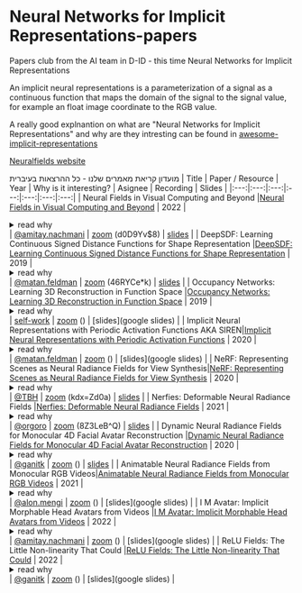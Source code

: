 # Neural Networks for Implicit Representations-papers
Papers club from the AI team in D-ID  - this time Neural Networks for Implicit Representations

An implicit neural representations is a parameterization of a signal as a continuous function that maps the domain of the signal to the signal value, for example an float image coordinate to the RGB value.

A really good explnantion on what are "Neural Networks for Implicit Representations" and why are they intresting can be found in [awesome-implicit-representations](https://github.com/vsitzmann/awesome-implicit-representations)

[Neuralfields website](https://neuralfields.cs.brown.edu/index.html)

מועדון קריאת מאמרים שלנו - כל ההרצאות בעיברית
| Title | Paper / Resource | Year | Why is it interesting? | Asignee | Recording | Slides |
|:---:|:---:|:---:|:---:|:---:|:---:|:---:|
| Neural Fields in Visual Computing and Beyond |[Neural Fields in Visual Computing and Beyond](https://arxiv.org/pdf/2111.11426.pdf) | 2022 | <details><summary>read why</summary>Why and how we can represnt 3d scene using a neural netwrok</details> | [@amitay.nachmani](https://github.com/amitay.nachmani) | [zoom](https://us02web.zoom.us/rec/share/QD26LOm-xmp8OEmOkWkFFwPvhDx2nXcPdvxI8HkQO9bhQM8rxIt6faPj022EUSk.XPKEUa6z0qEd1cMo) (d0D9Yv$8) | [slides](https://docs.google.com/presentation/d/19m52ynBui7MK11ya6Zltr7II4-0BJCZf6_zwdrXZl0A/edit?usp=sharing) |
| DeepSDF: Learning Continuous Signed Distance Functions for Shape Representation |[DeepSDF: Learning Continuous Signed Distance Functions for Shape Representation](https://arxiv.org/abs/1901.05103) | 2019 | <details><summary>read why</summary>Representing a scene using signed distance functions</details> | [@matan.feldman](https://github.com/matan-feldman) | [zoom](https://us02web.zoom.us/rec/share/x7hPeb9d2qfwc1V6bFabdo1thMCeuJ_QzUY1D1Wq1XHRivtAOwDun0Z5t0eE-zGY.22-YO1ckzTksIdH1) (46RYCe*k) | [slides](https://docs.google.com/presentation/d/1czeQtcWgZzNrrsx_2HFXroAV0JqyHMZKJyUBbYAc0WQ/edit?usp=sharing) |
| Occupancy Networks: Learning 3D Reconstruction in Function Space |[Occupancy Networks: Learning 3D Reconstruction in Function Space](https://arxiv.org/abs/1812.03828) | 2019 | <details><summary>read why</summary>Occupancy networks implicitly represent the 3D surface as the continuous decision boundary of a deep neural network classifier</details> | [self-work]() | [zoom](zoom_link) () | [slides](google slides) |
| Implicit Neural Representations with Periodic Activation Functions AKA SIREN|[Implicit Neural Representations with Periodic Activation Functions](https://arxiv.org/abs/2006.09661) | 2020 | <details><summary>read why</summary>Sinusoidal representation networks or SIRENs, are ideally suited for representing complex natural signals and their derivatives</details> | [@matan.feldman](https://github.com/matan-feldman) | [zoom](zoom_link) () | [slides](google slides) |
| NeRF: Representing Scenes as Neural Radiance Fields for View Synthesis|[NeRF: Representing Scenes as Neural Radiance Fields for View Synthesis](https://arxiv.org/abs/2003.08934) | 2020 | <details><summary>read why</summary> The paper that started all the NERF madness</details> | [@TBH](https://github.com/talbenh) | [zoom](https://us02web.zoom.us/rec/share/7DTDIn2lDWJRqAv2x7HUTagQQdv-nrH_BAEbn9DpTtcYR-QXr47hXujDMwvr3lE.LkEMY0m5rpBzoktN)  (kdx=Zd0a) | [slides](https://docs.google.com/presentation/d/1_t6VICucYpkKEIJCA6M1WHBkDQQ1xvGj-HqCgWD__Rw/edit?usp=sharing) |
| Nerfies: Deformable Neural Radiance Fields |[Nerfies: Deformable Neural Radiance Fields](https://arxiv.org/abs/2011.12948) | 2021 | <details><summary>read why</summary>Photorealistically reconstructing deformable scenes using photos/videos captured casually from mobile phone</details> | [@orgoro](https://github.com/orgoro) | [zoom](https://us02web.zoom.us/rec/share/u2VA-FzTDv-X4CqUFUgxTDCTQbtQZD4Lik-AzsX7Eiy2ZAFhIukT3XgDr287v3vL.ejEfmDwh3H1D6l0g) (8Z3LeB^Q) | [slides](https://docs.google.com/presentation/d/1mz8tGLIPn6eJwlIcgjCu4wHQUUtRkD7hODBCdllVUKQ/edit?usp=sharing) |
| Dynamic Neural Radiance Fields for Monocular 4D Facial Avatar Reconstruction |[Dynamic Neural Radiance Fields for Monocular 4D Facial Avatar Reconstruction](https://arxiv.org/abs/2012.03065) | 2020 | <details><summary>read why</summary> Dynamic neural radiance fields for modeling the appearance and dynamics of a human face</details> | [@ganitk](https://github.com/ganitk) | [zoom](zoom_link) () | [slides](https://docs.google.com/presentation/d/1oRcRRsTPOse1Ea0nhNJaY7SvbphntrfMdA6pI11ndRE/edit#slide=id.gfe17bd3166_0_21) |
| Animatable Neural Radiance Fields from Monocular RGB Videos|[Animatable Neural Radiance Fields from Monocular RGB Videos](https://arxiv.org/abs/2106.13629) | 2021 | <details><summary>read why</summary>Creating full body avatars using NERF</details> | [@alon.mengi](https://github.com/alon-mengi) | [zoom](zoom_link) () | [slides](google slides) |
| I M Avatar: Implicit Morphable Head Avatars from Videos |[I M Avatar: Implicit Morphable Head Avatars from Videos](https://arxiv.org/abs/2112.07471) | 2022 | <details><summary>read why</summary>Creating an high resolution vavatar only from a cell phone video</details> | [@amitay.nachmani](https://github.com/amitay.nachmani) | [zoom](zoom_link) () | [slides](google slides) |
| ReLU Fields: The Little Non-linearity That Could |[ReLU Fields: The Little Non-linearity That Could](https://arxiv.org/abs/2205.10824) | 2022 | <details><summary>read why</summary>what is the smallest change to grid-based representations that allows for retaining the high fidelity result of MLPs while enabling fast reconstruction and rendering times</details> | [@ganitk](https://github.com/ganitk) | [zoom](zoom_link) () | [slides](google slides) |

